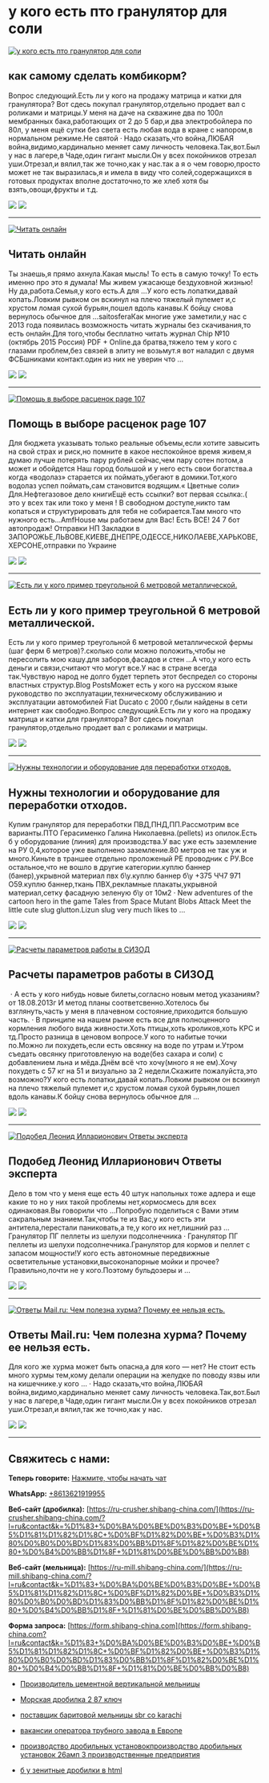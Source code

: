 # у кого есть пто гранулятор для соли

<a href="https://swt.shibang-china.com/?l=ru&img&k=%D1%83+%D0%BA%D0%BE%D0%B3%D0%BE+%D0%B5%D1%81%D1%82%D1%8C+%D0%BF%D1%82%D0%BE+%D0%B3%D1%80%D0%B0%D0%BD%D1%83%D0%BB%D1%8F%D1%82%D0%BE%D1%80+%D0%B4%D0%BB%D1%8F+%D1%81%D0%BE%D0%BB%D0%B8" target="_blank">![у кого есть пто гранулятор для соли](http://static.shibang-china.com/all-800x300/602.jpg)</a>

## как самому сделать комбикорм?
Вопрос следующий.Есть ли у кого на продажу матрица и катки для гранулятора? Вот сдесь покупал гранулятор,отдельно продает вал с роликами и матрицы.У меня на даче на скважине два по 100л мембранных бака,работающих от 2 до 5 бар,и два электробойлера по 80л, у меня ещё сутки без света есть любая вода в кране с напором,в нормальном режиме.Не святой&nbsp;&#0183;&#32;Надо сказать,что война,ЛЮБАЯ война,видимо,кардинально меняет саму личность человека.Так,вот.Был у нас в лагере,в Чаде,один гигант мысли.Он у всех покойников отрезал уши.Отрезал,и вялил,так же точно,как у нас.так а я о чем говорю,просто может не так выразилась,я и имела в виду что солей,содержащихся в готовых продуктах вполне достаточно,то же хлеб хотя бы взять,овощи,фрукты и т.д.


<a href="https://whatsapp.shibangsoft.com/WhatsApp.php" target="_blank" title="WhatsApp">![](http://static.shibang-china.com/icon/whatsapp.png)</a> <a href="https://swt.shibang-china.com/?l=ru&icon&k=%D1%83+%D0%BA%D0%BE%D0%B3%D0%BE+%D0%B5%D1%81%D1%82%D1%8C+%D0%BF%D1%82%D0%BE+%D0%B3%D1%80%D0%B0%D0%BD%D1%83%D0%BB%D1%8F%D1%82%D0%BE%D1%80+%D0%B4%D0%BB%D1%8F+%D1%81%D0%BE%D0%BB%D0%B8" target="_blank">![](http://static.shibang-china.com/icon/chat-ru.png)</a>

---

<a href="https://swt.shibang-china.com/?l=ru&img&k=%D1%83+%D0%BA%D0%BE%D0%B3%D0%BE+%D0%B5%D1%81%D1%82%D1%8C+%D0%BF%D1%82%D0%BE+%D0%B3%D1%80%D0%B0%D0%BD%D1%83%D0%BB%D1%8F%D1%82%D0%BE%D1%80+%D0%B4%D0%BB%D1%8F+%D1%81%D0%BE%D0%BB%D0%B8" target="_blank">![Читать онлайн](http://static.shibang-china.com/all-800x300/1258.jpg)</a>

## Читать онлайн
Ты знаешь,я прямо ахнула.Какая мысль! То есть в самую точку! То есть именно про это я думала! Мы живем ужасающе бездуховной жизнью! Ну да,работа.Семья,у кого есть.А для …У кого есть лопатки,давай копать.Ловким рывком он вскинул на плечо тяжелый пулемет и,с хрустом ломая сухой бурьян,пошел вдоль канавы.К бойцу снова вернулось обычное для …saitosferaКак многие уже заметили,у нас с 2013 года появилась возможность читать журналы без скачивания,то есть онлайн.Для того,чтобы бесплатно читать журнал Chip №10 (октябрь 2015 Россия) PDF + Online.да братва,тяжело тем у кого с глазами проблем,без связей в элиту не возьмут.я вот наладил с двумя ФСБшниками контакт.один из них не уверин что …


<a href="https://whatsapp.shibangsoft.com/WhatsApp.php" target="_blank" title="WhatsApp">![](http://static.shibang-china.com/icon/whatsapp.png)</a> <a href="https://swt.shibang-china.com/?l=ru&icon&k=%D1%83+%D0%BA%D0%BE%D0%B3%D0%BE+%D0%B5%D1%81%D1%82%D1%8C+%D0%BF%D1%82%D0%BE+%D0%B3%D1%80%D0%B0%D0%BD%D1%83%D0%BB%D1%8F%D1%82%D0%BE%D1%80+%D0%B4%D0%BB%D1%8F+%D1%81%D0%BE%D0%BB%D0%B8" target="_blank">![](http://static.shibang-china.com/icon/chat-ru.png)</a>

---

<a href="https://swt.shibang-china.com/?l=ru&img&k=%D1%83+%D0%BA%D0%BE%D0%B3%D0%BE+%D0%B5%D1%81%D1%82%D1%8C+%D0%BF%D1%82%D0%BE+%D0%B3%D1%80%D0%B0%D0%BD%D1%83%D0%BB%D1%8F%D1%82%D0%BE%D1%80+%D0%B4%D0%BB%D1%8F+%D1%81%D0%BE%D0%BB%D0%B8" target="_blank">![Помощь в выборе расценок page 107](http://static.shibang-china.com/all-800x300/502.jpg)</a>

## Помощь в выборе расценок page 107
Для бюджета указывать только реальные объемы,если хотите завысить на свой страх и риск,но помните в какое неспокойное время живем,я думаю лучше потерять пару рублей сейчас,чем пару сотен потом,а может и обойдется Наш город большой и у него есть свои богатства.а когда &#171;водолаз&#187; старается их поймать,убегают в домики.Тот,кого водолаз успел поймать,сам становится водящим.&#171; Цветные соли&#187; Для.Нефтегазовое дело книгиЕщё есть ссылки? вот первая ссылка:.( это у всех так или токо у меня ! В свободном доступе,никто там копаться и структурировать для тебя не собирается.Там много что нужного есть…AmfHouse мы работаем для Вас! Есть ВСЕ! 24 7 бот автопродаж! Отправки НП Закладки в ЗАПОРОЖЬЕ,ЛЬВОВЕ,КИЕВЕ,ДНЕПРЕ,ОДЕССЕ,НИКОЛАЕВЕ,ХАРЬКОВЕ,ХЕРСОНЕ,отправки по Украине


<a href="https://whatsapp.shibangsoft.com/WhatsApp.php" target="_blank" title="WhatsApp">![](http://static.shibang-china.com/icon/whatsapp.png)</a> <a href="https://swt.shibang-china.com/?l=ru&icon&k=%D1%83+%D0%BA%D0%BE%D0%B3%D0%BE+%D0%B5%D1%81%D1%82%D1%8C+%D0%BF%D1%82%D0%BE+%D0%B3%D1%80%D0%B0%D0%BD%D1%83%D0%BB%D1%8F%D1%82%D0%BE%D1%80+%D0%B4%D0%BB%D1%8F+%D1%81%D0%BE%D0%BB%D0%B8" target="_blank">![](http://static.shibang-china.com/icon/chat-ru.png)</a>

---

<a href="https://swt.shibang-china.com/?l=ru&img&k=%D1%83+%D0%BA%D0%BE%D0%B3%D0%BE+%D0%B5%D1%81%D1%82%D1%8C+%D0%BF%D1%82%D0%BE+%D0%B3%D1%80%D0%B0%D0%BD%D1%83%D0%BB%D1%8F%D1%82%D0%BE%D1%80+%D0%B4%D0%BB%D1%8F+%D1%81%D0%BE%D0%BB%D0%B8" target="_blank">![Есть ли у кого пример треугольной 6 метровой металлической.](http://static.shibang-china.com/all-800x300/70.jpg)</a>

## Есть ли у кого пример треугольной 6 метровой металлической.
Есть ли у кого пример треугольной 6 метровой металлической фермы (шаг ферм 6 метров)?.сколько соли можно положить,чтобы не пересолить мою кашу.для заборов,фасадов и стен …А что,у кого есть деньги и связи,считают что могут все.У нас в стране всегда так.Чувствую народ не долго будет терпеть этот беспредел со стороны властных структур.Blog PostsМожет есть у кого на русском языке руководство по эксплуатации,техническому обслуживанию и эксплуатации автомобилей Fiat Ducato с 2000 г,были найдены в сети интернет как свободно.Вопрос следующий.Есть ли у кого на продажу матрица и катки для гранулятора? Вот сдесь покупал гранулятор,отдельно продает вал с роликами и матрицы.


<a href="https://whatsapp.shibangsoft.com/WhatsApp.php" target="_blank" title="WhatsApp">![](http://static.shibang-china.com/icon/whatsapp.png)</a> <a href="https://swt.shibang-china.com/?l=ru&icon&k=%D1%83+%D0%BA%D0%BE%D0%B3%D0%BE+%D0%B5%D1%81%D1%82%D1%8C+%D0%BF%D1%82%D0%BE+%D0%B3%D1%80%D0%B0%D0%BD%D1%83%D0%BB%D1%8F%D1%82%D0%BE%D1%80+%D0%B4%D0%BB%D1%8F+%D1%81%D0%BE%D0%BB%D0%B8" target="_blank">![](http://static.shibang-china.com/icon/chat-ru.png)</a>

---

<a href="https://swt.shibang-china.com/?l=ru&img&k=%D1%83+%D0%BA%D0%BE%D0%B3%D0%BE+%D0%B5%D1%81%D1%82%D1%8C+%D0%BF%D1%82%D0%BE+%D0%B3%D1%80%D0%B0%D0%BD%D1%83%D0%BB%D1%8F%D1%82%D0%BE%D1%80+%D0%B4%D0%BB%D1%8F+%D1%81%D0%BE%D0%BB%D0%B8" target="_blank">![Нужны технологии и оборудование для переработки отходов.](http://static.shibang-china.com/all-800x300/1119.jpg)</a>

## Нужны технологии и оборудование для переработки отходов.
Купим гранулятор для переработки ПВД,ПНД,ПП.Рассмотрим все варианты.ПТО Герасименко Галина Николаевна.(pellets) из опилок.Есть б у оборудование (линия) для производства.У вас уже есть заземление на РУ 0,4,которое уже выполнено заземление.80 метров не так уж и много.Киньте в траншее отдельно проложеный РЕ проводник с РУ.Все остальное,что не вошло в другие категории.куплю баннер (банер),укрывной материал пвх б\у.куплю баннер б\у +375 ЧЧ7 971 О59.куплю баннер,ткань ПВХ,рекламные плакаты,укрывной материал,сетку фасадную зеленую б\у от 10м2&nbsp;&#0183;&#32;New adventures of the cartoon hero in the game Tales from Space Mutant Blobs Attack Meet the little cute slug glutton.Lizun slug very much likes to …


<a href="https://whatsapp.shibangsoft.com/WhatsApp.php" target="_blank" title="WhatsApp">![](http://static.shibang-china.com/icon/whatsapp.png)</a> <a href="https://swt.shibang-china.com/?l=ru&icon&k=%D1%83+%D0%BA%D0%BE%D0%B3%D0%BE+%D0%B5%D1%81%D1%82%D1%8C+%D0%BF%D1%82%D0%BE+%D0%B3%D1%80%D0%B0%D0%BD%D1%83%D0%BB%D1%8F%D1%82%D0%BE%D1%80+%D0%B4%D0%BB%D1%8F+%D1%81%D0%BE%D0%BB%D0%B8" target="_blank">![](http://static.shibang-china.com/icon/chat-ru.png)</a>

---

<a href="https://swt.shibang-china.com/?l=ru&img&k=%D1%83+%D0%BA%D0%BE%D0%B3%D0%BE+%D0%B5%D1%81%D1%82%D1%8C+%D0%BF%D1%82%D0%BE+%D0%B3%D1%80%D0%B0%D0%BD%D1%83%D0%BB%D1%8F%D1%82%D0%BE%D1%80+%D0%B4%D0%BB%D1%8F+%D1%81%D0%BE%D0%BB%D0%B8" target="_blank">![Расчеты параметров работы в СИЗОД](http://static.shibang-china.com/all-800x300/144.jpg)</a>

## Расчеты параметров работы в СИЗОД
&nbsp;&#0183;&#32;А есть у кого нибудь новые билеты,согласно новым метод указаниям? от 18.08.2013г И метод планы соответсвенно.Хотелось бы взглянуть,часть у меня в плачевном состояние,приходится большую часть.&nbsp;&#0183;&#32;В принципе на нашем рынке есть все для полноценного кормления любого вида живности.Хоть птицы,хоть кроликов,хоть КРС и тд.Просто разница в ценовом вопросе.У кого то набитые точки по.Можно ли похудеть,если есть овсянку на воде по утрам и.Утром съедать овсянку приготовленую на воде(без сахара и соли) с добавлением льна и мёда.Днём всё что хочу(много я не ем).Хочу похудеть с 57 кг на 51 и визуально за 2 недели.Скажите пожалуйста,это возможно?У кого есть лопатки,давай копать.Ловким рывком он вскинул на плечо тяжелый пулемет и,с хрустом ломая сухой бурьян,пошел вдоль канавы.К бойцу снова вернулось обычное для …


<a href="https://whatsapp.shibangsoft.com/WhatsApp.php" target="_blank" title="WhatsApp">![](http://static.shibang-china.com/icon/whatsapp.png)</a> <a href="https://swt.shibang-china.com/?l=ru&icon&k=%D1%83+%D0%BA%D0%BE%D0%B3%D0%BE+%D0%B5%D1%81%D1%82%D1%8C+%D0%BF%D1%82%D0%BE+%D0%B3%D1%80%D0%B0%D0%BD%D1%83%D0%BB%D1%8F%D1%82%D0%BE%D1%80+%D0%B4%D0%BB%D1%8F+%D1%81%D0%BE%D0%BB%D0%B8" target="_blank">![](http://static.shibang-china.com/icon/chat-ru.png)</a>

---

<a href="https://swt.shibang-china.com/?l=ru&img&k=%D1%83+%D0%BA%D0%BE%D0%B3%D0%BE+%D0%B5%D1%81%D1%82%D1%8C+%D0%BF%D1%82%D0%BE+%D0%B3%D1%80%D0%B0%D0%BD%D1%83%D0%BB%D1%8F%D1%82%D0%BE%D1%80+%D0%B4%D0%BB%D1%8F+%D1%81%D0%BE%D0%BB%D0%B8" target="_blank">![Подобед Леонид Илларионович Ответы эксперта](http://static.shibang-china.com/all-800x300/14.jpg)</a>

## Подобед Леонид Илларионович Ответы эксперта
Дело в том что у меня еще есть 40 штук напольных тоже адлера и еще какие то но у них такой проблемы нет,кормосмесь для всех одинаковая.Вы говорили что …Попробую поделиться с Вами этим сакральным знанием.Так,чтобы те из Вас,у кого есть эти антитела,перестали паниковать,а те,у кого их нет,лишний раз …Гранулятор ПГ пеллеты из шелухи подсолнечника&nbsp;&#0183;&#32;Гранулятор ПГ пеллеты из шелухи подсолнечника.Гранулятор для кормов и пеллет с запасом мощности!У кого есть автономные передвижные осветительные установки,высоконапорные мойки и прочее? Правильно,почти не у кого.Поэтому бульдозеры и …


<a href="https://whatsapp.shibangsoft.com/WhatsApp.php" target="_blank" title="WhatsApp">![](http://static.shibang-china.com/icon/whatsapp.png)</a> <a href="https://swt.shibang-china.com/?l=ru&icon&k=%D1%83+%D0%BA%D0%BE%D0%B3%D0%BE+%D0%B5%D1%81%D1%82%D1%8C+%D0%BF%D1%82%D0%BE+%D0%B3%D1%80%D0%B0%D0%BD%D1%83%D0%BB%D1%8F%D1%82%D0%BE%D1%80+%D0%B4%D0%BB%D1%8F+%D1%81%D0%BE%D0%BB%D0%B8" target="_blank">![](http://static.shibang-china.com/icon/chat-ru.png)</a>

---

<a href="https://swt.shibang-china.com/?l=ru&img&k=%D1%83+%D0%BA%D0%BE%D0%B3%D0%BE+%D0%B5%D1%81%D1%82%D1%8C+%D0%BF%D1%82%D0%BE+%D0%B3%D1%80%D0%B0%D0%BD%D1%83%D0%BB%D1%8F%D1%82%D0%BE%D1%80+%D0%B4%D0%BB%D1%8F+%D1%81%D0%BE%D0%BB%D0%B8" target="_blank">![Ответы Mail.ru: Чем полезна хурма? Почему ее нельзя есть.](http://static.shibang-china.com/all-800x300/1458.jpg)</a>

## Ответы Mail.ru: Чем полезна хурма? Почему ее нельзя есть.
Для кого же хурма может быть опасна,а для кого — нет? Не стоит есть много хурмы тем,кому делали операции на желудке по поводу язвы или на кишечнике.у кого …&nbsp;&#0183;&#32;Надо сказать,что война,ЛЮБАЯ война,видимо,кардинально меняет саму личность человека.Так,вот.Был у нас в лагере,в Чаде,один гигант мысли.Он у всех покойников отрезал уши.Отрезал,и вялил,так же точно,как у нас.

<a href="https://whatsapp.shibangsoft.com/WhatsApp.php" target="_blank" title="WhatsApp">![](http://static.shibang-china.com/icon/whatsapp.png)</a> <a href="https://swt.shibang-china.com/?l=ru&icon&k=%D1%83+%D0%BA%D0%BE%D0%B3%D0%BE+%D0%B5%D1%81%D1%82%D1%8C+%D0%BF%D1%82%D0%BE+%D0%B3%D1%80%D0%B0%D0%BD%D1%83%D0%BB%D1%8F%D1%82%D0%BE%D1%80+%D0%B4%D0%BB%D1%8F+%D1%81%D0%BE%D0%BB%D0%B8" target="_blank">![](http://static.shibang-china.com/icon/chat-ru.png)</a>

---
## Свяжитесь с нами:

**Теперь говорите:** [Нажмите, чтобы начать чат](https://swt.shibang-china.com?l=ru&contact&k=%D1%83+%D0%BA%D0%BE%D0%B3%D0%BE+%D0%B5%D1%81%D1%82%D1%8C+%D0%BF%D1%82%D0%BE+%D0%B3%D1%80%D0%B0%D0%BD%D1%83%D0%BB%D1%8F%D1%82%D0%BE%D1%80+%D0%B4%D0%BB%D1%8F+%D1%81%D0%BE%D0%BB%D0%B8)

**WhatsApp:**  [+8613621919955](https://whatsapp.shibangsoft.com/WhatsApp.php)

**Веб-сайт (дробилка):** [https://ru-crusher.shibang-china.com/](https://ru-crusher.shibang-china.com/?l=ru&contact&k=%D1%83+%D0%BA%D0%BE%D0%B3%D0%BE+%D0%B5%D1%81%D1%82%D1%8C+%D0%BF%D1%82%D0%BE+%D0%B3%D1%80%D0%B0%D0%BD%D1%83%D0%BB%D1%8F%D1%82%D0%BE%D1%80+%D0%B4%D0%BB%D1%8F+%D1%81%D0%BE%D0%BB%D0%B8)

**Веб-сайт (мельница):** [https://ru-mill.shibang-china.com/](https://ru-mill.shibang-china.com/?l=ru&contact&k=%D1%83+%D0%BA%D0%BE%D0%B3%D0%BE+%D0%B5%D1%81%D1%82%D1%8C+%D0%BF%D1%82%D0%BE+%D0%B3%D1%80%D0%B0%D0%BD%D1%83%D0%BB%D1%8F%D1%82%D0%BE%D1%80+%D0%B4%D0%BB%D1%8F+%D1%81%D0%BE%D0%BB%D0%B8)

**Форма запроса:** [https://form.shibang-china.com](https://form.shibang-china.com?l=ru&contact&k=%D1%83+%D0%BA%D0%BE%D0%B3%D0%BE+%D0%B5%D1%81%D1%82%D1%8C+%D0%BF%D1%82%D0%BE+%D0%B3%D1%80%D0%B0%D0%BD%D1%83%D0%BB%D1%8F%D1%82%D0%BE%D1%80+%D0%B4%D0%BB%D1%8F+%D1%81%D0%BE%D0%BB%D0%B8)

* [Производитель цементной вертикальной мельницы](../135/%D0%9F%D1%80%D0%BE%D0%B8%D0%B7%D0%B2%D0%BE%D0%B4%D0%B8%D1%82%D0%B5%D0%BB%D1%8C%20%D1%86%D0%B5%D0%BC%D0%B5%D0%BD%D1%82%D0%BD%D0%BE%D0%B9%20%D0%B2%D0%B5%D1%80%D1%82%D0%B8%D0%BA%D0%B0%D0%BB%D1%8C%D0%BD%D0%BE%D0%B9%20%D0%BC%D0%B5%D0%BB%D1%8C%D0%BD%D0%B8%D1%86%D1%8B.md)

* [Морская дробилка 2 87 ключ](../132/%D0%9C%D0%BE%D1%80%D1%81%D0%BA%D0%B0%D1%8F%20%D0%B4%D1%80%D0%BE%D0%B1%D0%B8%D0%BB%D0%BA%D0%B0%202%2087%20%D0%BA%D0%BB%D1%8E%D1%87.md)

* [поставщик баритовой мельницы sbr co karachi](../134/%D0%BF%D0%BE%D1%81%D1%82%D0%B0%D0%B2%D1%89%D0%B8%D0%BA%20%D0%B1%D0%B0%D1%80%D0%B8%D1%82%D0%BE%D0%B2%D0%BE%D0%B9%20%D0%BC%D0%B5%D0%BB%D1%8C%D0%BD%D0%B8%D1%86%D1%8B%20sbr%20co%20karachi.md)

* [вакансии оператора трубного завода в Европе](../133/%D0%B2%D0%B0%D0%BA%D0%B0%D0%BD%D1%81%D0%B8%D0%B8%20%D0%BE%D0%BF%D0%B5%D1%80%D0%B0%D1%82%D0%BE%D1%80%D0%B0%20%D1%82%D1%80%D1%83%D0%B1%D0%BD%D0%BE%D0%B3%D0%BE%20%D0%B7%D0%B0%D0%B2%D0%BE%D0%B4%D0%B0%20%D0%B2%20%D0%95%D0%B2%D1%80%D0%BE%D0%BF%D0%B5.md)

* [производство дробильных установокпроизводство дробильных установок 26амп 3 производственные предприятия](../131/%D0%BF%D1%80%D0%BE%D0%B8%D0%B7%D0%B2%D0%BE%D0%B4%D1%81%D1%82%D0%B2%D0%BE%20%D0%B4%D1%80%D0%BE%D0%B1%D0%B8%D0%BB%D1%8C%D0%BD%D1%8B%D1%85%20%D1%83%D1%81%D1%82%D0%B0%D0%BD%D0%BE%D0%B2%D0%BE%D0%BA%D0%BF%D1%80%D0%BE%D0%B8%D0%B7%D0%B2%D0%BE%D0%B4%D1%81%D1%82%D0%B2%D0%BE%20%D0%B4%D1%80%D0%BE%D0%B1%D0%B8%D0%BB%D1%8C%D0%BD%D1%8B%D1%85%20%D1%83%D1%81%D1%82%D0%B0%D0%BD%D0%BE%D0%B2%D0%BE%D0%BA%2026%D0%B0%D0%BC%D0%BF%203%20%D0%BF%D1%80%D0%BE%D0%B8%D0%B7%D0%B2%D0%BE%D0%B4%D1%81%D1%82%D0%B2%D0%B5%D0%BD%D0%BD%D1%8B%D0%B5%20%D0%BF%D1%80%D0%B5%D0%B4%D0%BF%D1%80%D0%B8%D1%8F%D1%82%D0%B8%D1%8F.md)

* [б  у зенитные дробилки в html](../134/%D0%B1%20%20%D1%83%20%D0%B7%D0%B5%D0%BD%D0%B8%D1%82%D0%BD%D1%8B%D0%B5%20%D0%B4%D1%80%D0%BE%D0%B1%D0%B8%D0%BB%D0%BA%D0%B8%20%D0%B2%20html.md)